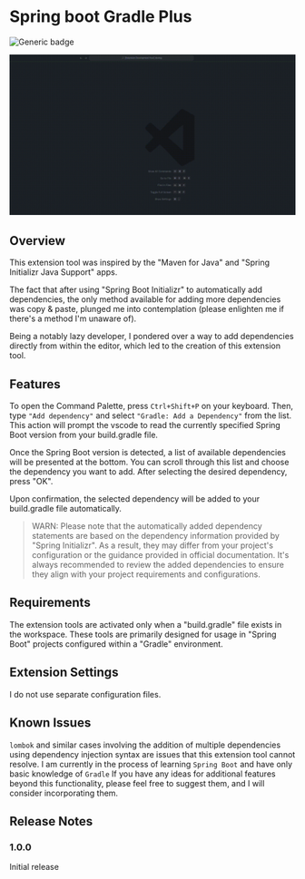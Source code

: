 # Spring boot Gradle Plus

![Generic badge](https://img.shields.io/badge/version-0.0.2-critical.svg)

![Screenshot](images/spring-boot-gradle-plus.gif)

## Overview

This extension tool was inspired by the "Maven for Java" and "Spring Initializr Java Support" apps.

The fact that after using "Spring Boot Initializr" to automatically add dependencies, the only method available for adding more dependencies was copy & paste, plunged me into contemplation (please enlighten me if there's a method I'm unaware of).

Being a notably lazy developer, I pondered over a way to add dependencies directly from within the editor, which led to the creation of this extension tool.

## Features

To open the Command Palette, press `Ctrl+Shift+P` on your keyboard. Then, type `"Add dependency"` and select `"Gradle: Add a Dependency"` from the list. This action will prompt the vscode to read the currently specified Spring Boot version from your build.gradle file.

Once the Spring Boot version is detected, a list of available dependencies will be presented at the bottom. You can scroll through this list and choose the dependency you want to add. After selecting the desired dependency, press "OK".

Upon confirmation, the selected dependency will be added to your build.gradle file automatically.

> WARN: Please note that the automatically added dependency statements are based on the dependency information provided by "Spring Initializr". As a result, they may differ from your project's configuration or the guidance provided in official documentation. It's always recommended to review the added dependencies to ensure they align with your project requirements and configurations.

## Requirements

The extension tools are activated only when a "build.gradle" file exists in the workspace. These tools are primarily designed for usage in "Spring Boot" projects configured within a "Gradle" environment.

## Extension Settings

I do not use separate configuration files.

## Known Issues

`lombok` and similar cases involving the addition of multiple dependencies using dependency injection syntax are issues that this extension tool cannot resolve. I am currently in the process of learning `Spring Boot` and have only basic knowledge of `Gradle` If you have any ideas for additional features beyond this functionality, please feel free to suggest them, and I will consider incorporating them.

## Release Notes

### 1.0.0

Initial release
